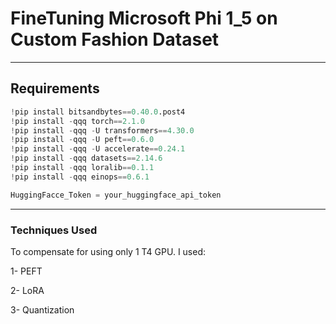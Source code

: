 # FineTuning Microsoft Phi 1_5 on Custom Fashion Dataset
-----------------------------------------------------------------------

## Requirements
```python
!pip install bitsandbytes==0.40.0.post4
!pip install -qqq torch==2.1.0
!pip install -qqq -U transformers==4.30.0
!pip install -qqq -U peft==0.6.0
!pip install -qqq -U accelerate==0.24.1
!pip install -qqq datasets==2.14.6
!pip install -qqq loralib==0.1.1
!pip install -qqq einops==0.6.1
```
```python
HuggingFacce_Token = your_huggingface_api_token
```
----------------------------------------------------------------------------
### Techniques Used

To compensate for using only 1 T4 GPU. I used:

1- PEFT

2- LoRA

3- Quantization
